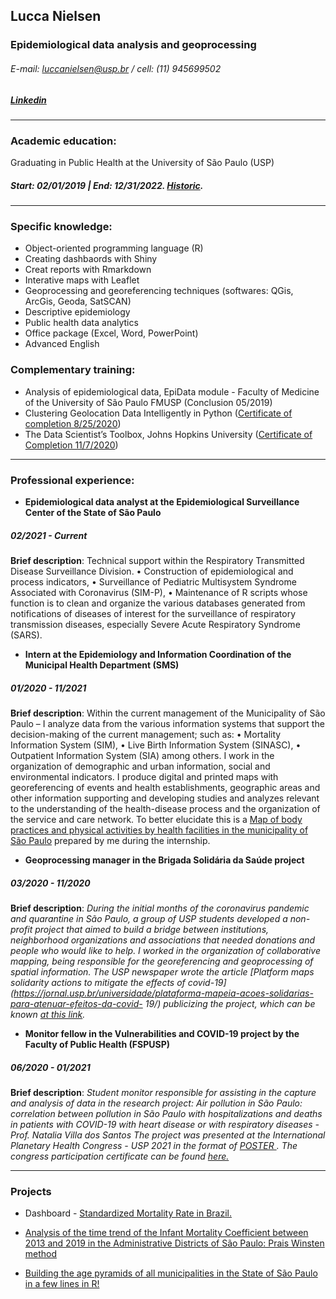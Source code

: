 ## Lucca Nielsen
### Epidemiological data analysis and geoprocessing
###### E-mail: luccanielsen@usp.br / cell: (11) 945699502
##### [Linkedin](https://www.linkedin.com/in/lucca-nielsen-53b2a9181/)
___

### Academic education:
Graduating in Public Health at the University of São Paulo (USP)<br>
<h5> Start: 02/01/2019 | End: 12/31/2022. <a href="https://github.com/Luccan97/Curriculo/blob/main/historicoescolarListar.pdf" target="_blank">Historic</a>. </h5>

___

### Specific knowledge:

- Object-oriented programming language (R)
- Creating dashbaords with Shiny
- Creat reports with Rmarkdown
- Interative maps with Leaflet
- Geoprocessing and georeferencing techniques (softwares: QGis, ArcGis, Geoda, SatSCAN)
- Descriptive epidemiology
- Public health data analytics
- Office package (Excel, Word, PowerPoint)
- Advanced English


### Complementary training:
- Analysis of epidemiological data, EpiData module - Faculty of Medicine of the University of São Paulo FMUSP (Conclusion 05/2019)
- Clustering Geolocation Data Intelligently in Python ([Certificate of completion 8/25/2020](https://www.coursera.org/account/accomplishments/certificate/W6BD8XHJXX3Y))
- The Data Scientist’s Toolbox, Johns Hopkins University ([Certificate of Completion 11/7/2020](https://www.coursera.org/account/accomplishments/verify/HGXFJNW43WQZ))

---

### Professional experience:

- **Epidemiological data analyst at the Epidemiological Surveillance Center of the State of São Paulo**
##### 02/2021 - Current
**Brief description**: Technical support within the Respiratory Transmitted Disease Surveillance Division.
• Construction of epidemiological and process indicators,
• Surveillance of Pediatric Multisystem Syndrome Associated with Coronavirus (SIM-P),
• Maintenance of R scripts whose function is to clean and organize the various databases generated from notifications of diseases of interest for the surveillance of respiratory transmission diseases, especially Severe Acute Respiratory Syndrome (SARS).


- **Intern at the Epidemiology and Information Coordination of the Municipal Health Department (SMS)**
##### 01/2020 - 11/2021
**Brief description**: Within the current management of the Municipality of São Paulo – I analyze data from the various information systems that support the decision-making of the current management; such as:
• Mortality Information System (SIM),
• Live Birth Information System (SINASC),
• Outpatient Information System (SIA) among others.
I work in the organization of demographic and urban information, social and environmental indicators. I produce digital and printed maps with georeferencing of events and health establishments, geographic areas and other information supporting and developing studies and analyzes relevant to the understanding of the health-disease process and the organization of the service and care network. To better elucidate this is a <a href="https://github.com/Luccan97/Curriculo/blob/main/Mapa_praticas_corporais.pdf" target="_blank"> Map of body practices and physical activities by health facilities in the municipality of São Paulo</a> prepared by me during the internship.


- **Geoprocessing manager in the Brigada Solidária da Saúde project**
##### 03/2020 - 11/2020
 **Brief description**: *During the initial months of the coronavirus pandemic and quarantine in São Paulo, a group of USP students developed a non-profit project that aimed to build a bridge between institutions, neighborhood organizations and associations that needed donations and people who would like to help. I worked in the organization of collaborative mapping, being responsible for the georeferencing and geoprocessing of spatial information. The USP newspaper wrote the article [Platform maps solidarity actions to mitigate the effects of covid-19](https://jornal.usp.br/universidade/plataforma-mapeia-acoes-solidarias-para-atenuar-efeitos-da-covid- 19/) publicizing the project, which can be known [at this link](https://brigadasolidariadasaude.com/pt_br/sobre/).*
 
- **Monitor fellow in the Vulnerabilities and COVID-19 project by the Faculty of Public Health (FSPUSP)**
##### 06/2020 - 01/2021
 **Brief description**: *Student monitor responsible for assisting in the capture and analysis of data in the research project: Air pollution in São Paulo: correlation between pollution in São Paulo with hospitalizations and deaths in patients with COVID-19 with heart disease or with respiratory diseases - Prof. Natalia Villa dos Santos
The project was presented at the International Planetary Health Congress - USP 2021 in the format of <a href="https://github.com/Luccan97/Curriculo/blob/main/POSTER LUCCA.pptx (1).pdf" target="_blank "> POSTER </a>. The congress participation certificate can be found <a href="https://github.com/Luccan97/Curriculo/blob/main/imgdocemi.pdf" target="_blank"> here.</a>*

---

### Projects

- Dashboard - [Standardized Mortality Rate in Brazil.](https://6c6yvn-lucca0nielsen.shinyapps.io/StandardizedMortality_Brazil/)

- [Analysis of the time trend of the Infant Mortality Coefficient between 2013 and 2019 in the Administrative Districts of São Paulo: Prais Winsten method](https://luccan97.github.io/Prais_Winsten/)

- [Building the age pyramids of all municipalities in the State of São Paulo in a few lines in R!](https://luccan97.github.io/Piramides_Etarias/)

